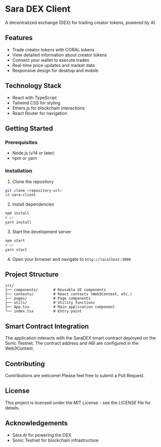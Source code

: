 # Sara DEX Client

A decentralized exchange (DEX) for trading creator tokens, powered by AI.

## Features

- Trade creator tokens with CORAL tokens
- View detailed information about creator tokens
- Connect your wallet to execute trades
- Real-time price updates and market data
- Responsive design for desktop and mobile

## Technology Stack

- React with TypeScript
- Tailwind CSS for styling
- Ethers.js for blockchain interactions
- React Router for navigation

## Getting Started

### Prerequisites

- Node.js (v14 or later)
- npm or yarn

### Installation

1. Clone the repository
```bash
git clone <repository-url>
cd sara-client
```

2. Install dependencies
```bash
npm install
# or
yarn install
```

3. Start the development server
```bash
npm start
# or
yarn start
```

4. Open your browser and navigate to `http://localhost:3000`

## Project Structure

```
src/
├── components/       # Reusable UI components
├── contexts/         # React contexts (Web3Context, etc.)
├── pages/            # Page components
├── utils/            # Utility functions
├── App.tsx           # Main application component
└── index.tsx         # Entry point
```

## Smart Contract Integration

The application interacts with the SaraDEX smart contract deployed on the Sonic Testnet. The contract address and ABI are configured in the Web3Context.

## Contributing

Contributions are welcome! Please feel free to submit a Pull Request.

## License

This project is licensed under the MIT License - see the LICENSE file for details.

## Acknowledgements

- Sara AI for powering the DEX
- Sonic Testnet for blockchain infrastructure